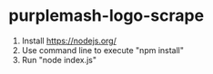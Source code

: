 # purplemash-logo-scrape

1. Install https://nodejs.org/
2. Use command line to execute "npm install"
3. Run "node index.js"
